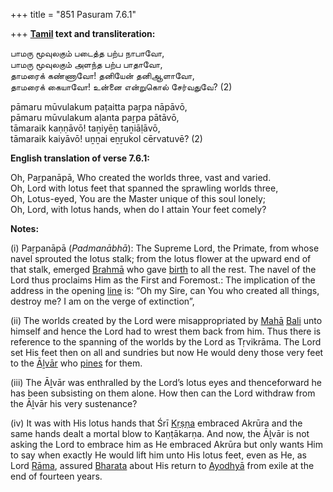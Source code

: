 +++
title = "851 Pasuram 7.6.1"

+++
**[Tamil](/definition/tamil#history "show Tamil definitions") text and transliteration:**

பாமரு மூவுலகும் படைத்த பற்ப நாபாவோ,  
பாமரு மூவுலகும் அளந்த பற்ப பாதாவோ,  
தாமரைக் கண்ணாவோ! தனியேன் தனிஆளாவோ,  
தாமரைக் கையாவோ! உன்னை என்றுகொல் சேர்வதுவே? (2)

pāmaru mūvulakum paṭaitta paṟpa nāpāvō,  
pāmaru mūvulakum aḷanta paṟpa pātāvō,  
tāmaraik kaṇṇāvō! taṉiyēṉ taṉiāḷāvō,  
tāmaraik kaiyāvō! uṉṉai eṉṟukol cērvatuvē? (2)

**English translation of verse 7.6.1:**

Oh, Paṟpanāpā, Who created the worlds three, vast and varied.  
Oh, Lord with lotus feet that spanned the sprawling worlds three,  
Oh, Lotus-eyed, You are the Master unique of this soul lonely;  
Oh, Lord, with lotus hands, when do I attain Your feet comely?

**Notes:**

\(i\) Paṟpanāpā (*Padmanābhā*): The Supreme Lord, the Primate, from whose navel sprouted the lotus stalk; from the lotus flower at the upward end of that stalk, emerged [Brahmā](/definition/brahma#vaishnavism "show Brahmā definitions") who gave [birth](/definition/birth#history "show birth definitions") to all the rest. The navel of the Lord thus proclaims Him as the First and Foremost.: The implication of the address in the opening [line](/definition/line#history "show line definitions") is: “Oh my Sire, can You who created all things, destroy me? I am on the verge of extinction”,

\(ii\) The worlds created by the Lord were misappropriated by [Mahā](/definition/maha#history "show Mahā definitions") [Bali](/definition/bali#vaishnavism "show Bali definitions") unto himself and hence the Lord had to wrest them back from him. Thus there is reference to the spanning of the worlds by the Lord as Tṛvikrāma. The Lord set His feet then on all and sundries but now He would deny those very feet to the [Āḻvār](/definition/aḻvar#vaishnavism "show Āḻvār definitions") who [pines](/definition/pine#history "show pines definitions") for them.

\(iii\) The Āḻvār was enthralled by the Lord’s lotus eyes and thenceforward he has been subsisting on them alone. How then can the Lord withdraw from the Āḻvār his very sustenance?

\(iv\) It was with His lotus hands that Śrī [Kṛṣṇa](/definition/krishna#vaishnavism "show Kṛṣṇa definitions") embraced Akrūra and the same hands dealt a mortal blow to Kaṇṭākarṇa. And now, the Āḻvār is not asking the Lord to embrace him as He embraced Akrūra but only wants Him to say when exactly He would lift him unto His lotus feet, even as He, as Lord [Rāma](/definition/rama#vaishnavism "show Rāma definitions"), assured [Bharata](/definition/bharata#vaishnavism "show Bharata definitions") about His return to [Ayodhyā](/definition/ayodhya#vaishnavism "show Ayodhyā definitions") from exile at the end of fourteen years.


